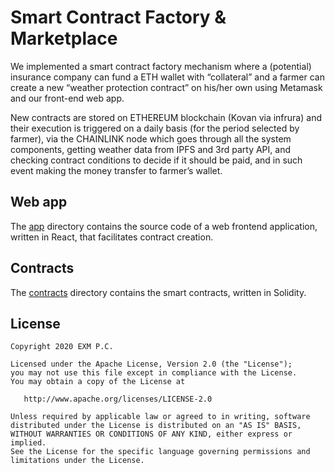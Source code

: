 # Smart Contract Factory & Marketplace

We implemented a smart contract factory mechanism where a (potential) insurance company can fund a ETH wallet with “collateral” and a farmer can create a new “weather protection contract” on his/her own using Metamask and our front-end web app.

New contracts are stored on ETHEREUM blockchain (Kovan via infrura) and their execution is triggered on a daily basis (for the period selected by farmer), via the CHAINLINK node which goes through all the system components, getting weather data from IPFS and 3rd party API, and checking contract conditions to decide if it should be paid, and in such event making the money transfer to farmer’s wallet.

## Web app

The [app](./app) directory contains the source code of a web frontend application, written in React, that facilitates contract creation.

## Contracts

The [contracts](./contracts) directory contains the smart contracts, written in Solidity.

## License

```
Copyright 2020 EXM P.C.

Licensed under the Apache License, Version 2.0 (the "License");
you may not use this file except in compliance with the License.
You may obtain a copy of the License at

   http://www.apache.org/licenses/LICENSE-2.0

Unless required by applicable law or agreed to in writing, software
distributed under the License is distributed on an "AS IS" BASIS,
WITHOUT WARRANTIES OR CONDITIONS OF ANY KIND, either express or implied.
See the License for the specific language governing permissions and
limitations under the License.
```
